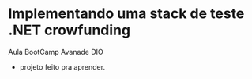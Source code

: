 # Implementando uma stack de teste .NET crowfunding
Aula BootCamp Avanade DIO

- projeto feito pra aprender. 
